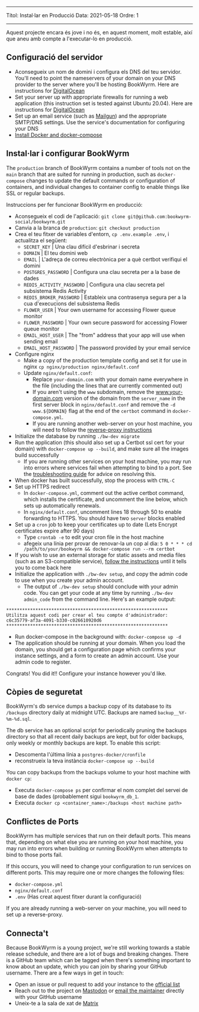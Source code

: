 - - -
Títol: Instal·lar en Producció Data: 2021-05-18 Ordre: 1
- - -

Aquest projecte encara és jove i no és, en aquest moment, molt estable, així que aneu amb compte a l'executar-lo en producció.

## Configuració del servidor
- Aconsegueix un nom de domini i configura els DNS del teu servidor. You'll need to point the nameservers of your domain on your DNS provider to the server where you'll be hosting BookWyrm. Here are instructions for [DigitalOcean](https://www.digitalocean.com/community/tutorials/how-to-point-to-digitalocean-nameservers-from-common-domain-registrars)
- Set your server up with appropriate firewalls for running a web application (this instruction set is tested against Ubuntu 20.04). Here are instructions for [DigitalOcean](https://www.digitalocean.com/community/tutorials/initial-server-setup-with-ubuntu-20-04)
- Set up an email service (such as [Mailgun](https://documentation.mailgun.com/en/latest/quickstart.html)) and the appropriate SMTP/DNS settings. Use the service's documentation for configuring your DNS
- [Install Docker and docker-compose](https://docs.docker.com/compose/install/)

## Instal·lar i configurar BookWyrm

The `production` branch of BookWyrm contains a number of tools not on the `main` branch that are suited for running in production, such as `docker-compose` changes to update the default commands or configuration of containers, and individual changes to container config to enable things like SSL or regular backups.

Instruccions per fer funcionar BookWyrm en producció:

- Aconsegueix el codi de l'aplicació: `git clone git@github.com:bookwyrm-social/bookwyrm.git`
- Canvia a la branca de `production`: `git checkout production`
- Crea el teu fitxer de variables d'entorn, `cp .env.example .env`, i actualitza el següent:
    - `SECRET_KEY` | Una clau difícil d'esbrinar i secreta
    - `DOMAIN` | El teu domini web
    - `EMAIL` | L'adreça de correu electrònica per a què certbot verifiqui el domini
    - `POSTGRES_PASSWORD` | Configura una clau secreta per a la base de dades
    - `REDIS_ACTIVITY_PASSWORD` | Configura una clau secreta pel subsistema Redis Activity
    - `REDIS_BROKER_PASSWORD` | Estableix una contrasenya segura per a la cua d'execucions del subsistema Redis
    - `FLOWER_USER` | Your own username for accessing Flower queue monitor
    - `FLOWER_PASSWORD` | Your own secure password for accessing Flower queue monitor
    - `EMAIL_HOST_USER` | The "from" address that your app will use when sending email
    - `EMAIL_HOST_PASSWORD` | The password provided by your email service
- Configure nginx
    - Make a copy of the production template config and set it for use in nginx `cp nginx/production nginx/default.conf`
    - Update `nginx/default.conf`:
        - Replace `your-domain.com` with your domain name everywhere in the file (including the lines that are currently commented out)
        - If you aren't using the `www` subdomain, remove the www.your-domain.com version of the domain from the `server_name` in the first server block in `nginx/default.conf` and remove the `-d www.${DOMAIN}` flag at the end of the `certbot` command in `docker-compose.yml`.
        - If you are running another web-server on your host machine, you will need to follow the [reverse-proxy instructions](/reverse-proxy.html)
- Initialize the database by running `./bw-dev migrate`
- Run the application (this should also set up a Certbot ssl cert for your domain) with `docker-compose up --build`, and make sure all the images build successfully
    - If you are running other services on your host machine, you may run into errors where services fail when attempting to bind to a port. See the [troubleshooting guide](#port_conflicts) for advice on resolving this.
- When docker has built successfully, stop the process with `CTRL-C`
- Set up HTTPS redirect
    - In `docker-compose.yml`, comment out the active certbot command, which installs the certificate, and uncomment the line below, which sets up automatically renewals.
    - In `nginx/default.conf`, uncomment lines 18 through 50 to enable forwarding to HTTPS. You should have two `server` blocks enabled
- Set up a `cron` job to keep your certificates up to date (Lets Encrypt certificates expire after 90 days)
    - Type `crontab -e` to edit your cron file in the host machine
    - afegeix una línia per provar de renovar-la un cop al dia: `5 0 * * * cd /path/to/your/bookwyrm && docker-compose run --rm certbot`
- If you wish to use an external storage for static assets and media files (such as an S3-compatible service), [follow the instructions](/external-storage.html) until it tells you to come back here
- Initialize the application with `./bw-dev setup`, and copy the admin code to use when you create your admin account.
    - The output of `./bw-dev setup` should conclude with your admin code. You can get your code at any time by running `./bw-dev admin_code` from the command line. Here's an example output:

``` { .sh }
*************************************************************
Utilitza aquest codi per crear el teu compte d'administrador:
c6c35779-af3a-4091-b330-c026610920d6
*************************************************************
```

- Run docker-compose in the background with: `docker-compose up -d`
- The application should be running at your domain. When you load the domain, you should get a configuration page which confirms your instance settings, and a form to create an admin account. Use your admin code to register.

Congrats! You did it!! Configure your instance however you'd like.


## Còpies de seguretat

BookWyrm's db service dumps a backup copy of its database to its `/backups` directory daily at midnight UTC. Backups are named `backup__%Y-%m-%d.sql`.

The db service has an optional script for periodically pruning the backups directory so that all recent daily backups are kept, but for older backups, only weekly or monthly backups are kept. To enable this script:

- Descomenta l'última línia a `postgres-docker/cronfile`
- reconstrueix la teva instància `docker-compose up --build`

You can copy backups from the backups volume to your host machine with `docker cp`:

- Executa `docker-compose ps` per confirmar el nom complet del servei de base de dades (probablement sigui `bookwyrm_db_1`.
- Executa `docker cp <container_name>:/backups <host machine path>`

## Conflictes de Ports

BookWyrm has multiple services that run on their default ports. This means that, depending on what else you are running on your host machine, you may run into errors when building or running BookWyrm when attempts to bind to those ports fail.

If this occurs, you will need to change your configuration to run services on different ports. This may require one or more changes the following files:

- `docker-compose.yml`
- `nginx/default.conf`
- `.env` (Has creat aquest fitxer durant la configuració)

If you are already running a web-server on your machine, you will need to set up a reverse-proxy.

## Connecta't

Because BookWyrm is a young project, we're still working towards a stable release schedule, and there are a lot of bugs and breaking changes. There is a GitHub team which can be tagged when there's something important to know about an update, which you can join by sharing your GitHub username. There are a few ways in get in touch:

 - Open an issue or pull request to add your instance to the [official list](https://github.com/bookwyrm-social/documentation/blob/main/content/using_bookwyrm/instances.md)
 - Reach out to the project on [Mastodon](https://tech.lgbt/@bookwyrm) or [email the maintainer](mailto:mousereeve@riseup.net) directly with your GitHub username
 - Uneix-te a la sala de xat de [Matrix](https://matrix.to/#/#bookwyrm:matrix.org)
